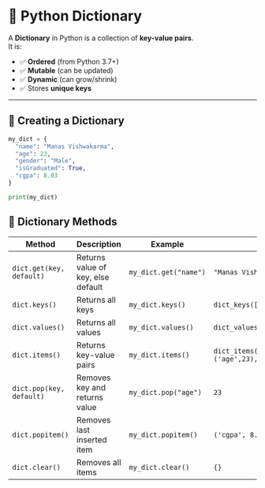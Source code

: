 # 📘 Python Dictionary

A **Dictionary** in Python is a collection of **key-value pairs**.  
It is:

- ✅ **Ordered** (from Python 3.7+)  
- ✅ **Mutable** (can be updated)  
- ✅ **Dynamic** (can grow/shrink)  
- ✅ Stores **unique keys**  

---

## 🔑 Creating a Dictionary

```python
my_dict = {
  "name": "Manas Vishwakarma",
  "age": 23,
  "gender": "Male",
  "isGraduated": True,
  "cgpa": 8.03  
}

print(my_dict)
```

## 📌 Dictionary Methods

| Method | Description | Example | Output |
|--------|-------------|---------|--------|
| `dict.get(key, default)` | Returns value of key, else default | `my_dict.get("name")` | `"Manas Vishwakarma"` |
| `dict.keys()` | Returns all keys | `my_dict.keys()` | `dict_keys(['name','age','gender','isGraduated','cgpa'])` |
| `dict.values()` | Returns all values | `my_dict.values()` | `dict_values(['Manas Vishwakarma',23,'Male',True,8.03])` |
| `dict.items()` | Returns key-value pairs | `my_dict.items()` | `dict_items([('name','Manas Vishwakarma'),('age',23),...])` |
| `dict.pop(key, default)` | Removes key and returns value | `my_dict.pop("age")` | `23` |
| `dict.popitem()` | Removes last inserted item | `my_dict.popitem()` | `('cgpa', 8.03)` |
| `dict.clear()` | Removes all items | `my_dict.clear()` | `{}` |
